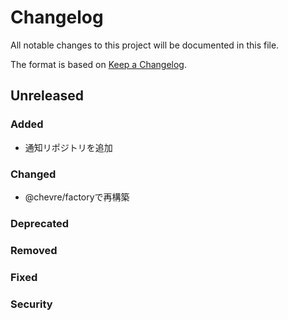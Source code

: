 # Changelog

All notable changes to this project will be documented in this file.

The format is based on [Keep a Changelog](http://keepachangelog.com/).

## Unreleased

### Added

- 通知リポジトリを追加

### Changed

- @chevre/factoryで再構築

### Deprecated

### Removed

### Fixed

### Security
